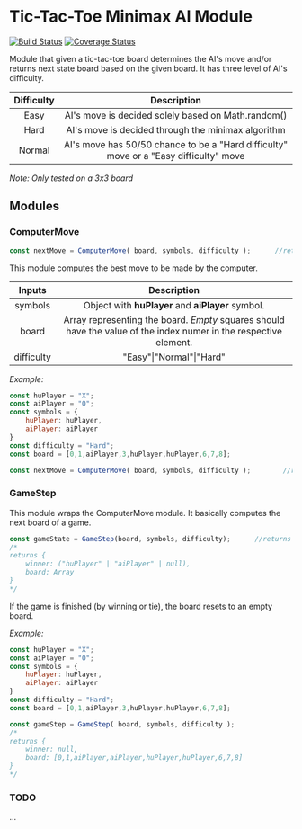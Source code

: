 # Tic-Tac-Toe Minimax AI Module

[![Build Status](https://travis-ci.org/marianoheller/tic-tac-toe-minimax.svg?branch=master)](https://travis-ci.org/marianoheller/tic-tac-toe-minimax)
[![Coverage Status](https://coveralls.io/repos/github/marianoheller/tic-tac-toe-minimax/badge.svg?branch=master)](https://coveralls.io/github/marianoheller/tic-tac-toe-minimax?branch=master)


Module that given a tic-tac-toe board determines the AI's move and/or returns next state board based on the given board. It has three level of AI's difficulty.

| Difficulty        | Description           |
|:-------------:|:-------------:| 
| Easy      | AI's move is decided solely based on Math.random() | 
| Hard | AI's move is decided through the minimax algorithm      |
| Normal      | AI's move has 50/50 chance to be a "Hard difficulty" move or a "Easy difficulty" move       | 

*Note: Only tested on a 3x3 board*

## Modules

### ComputerMove

```javascript
const nextMove = ComputerMove( board, symbols, difficulty );      //returns a Number
```

This module computes the best move to be made by the computer.

| Inputs        | Description           |
|:-------------:|:-------------:| 
| symbols | Object with **huPlayer** and **aiPlayer** symbol.  |
| board      | Array representing the board. *Empty* squares should have the value of the index numer in the respective element. | 
| difficulty      |  "Easy"\|"Normal"\|"Hard"  | 

*Example:*
```javascript
const huPlayer = "X";
const aiPlayer = "O";
const symbols = {
    huPlayer: huPlayer,
    aiPlayer: aiPlayer
}
const difficulty = "Hard";
const board = [0,1,aiPlayer,3,huPlayer,huPlayer,6,7,8];

const nextMove = ComputerMove( board, symbols, difficulty );        //returns 3
```

### GameStep

This module wraps the ComputerMove module. It basically computes the next board of a game.

```javascript
const gameState = GameStep(board, symbols, difficulty);      //returns an Object
/*
returns {
    winner: ("huPlayer" | "aiPlayer" | null),
    board: Array
}
*/
```
If the game is finished (by winning or tie), the board resets to an empty board.

*Example:*
```javascript
const huPlayer = "X";
const aiPlayer = "O";
const symbols = {
    huPlayer: huPlayer,
    aiPlayer: aiPlayer
}
const difficulty = "Hard";
const board = [0,1,aiPlayer,3,huPlayer,huPlayer,6,7,8];

const gameStep = GameStep( board, symbols, difficulty );
/*
returns {
    winner: null,
    board: [0,1,aiPlayer,aiPlayer,huPlayer,huPlayer,6,7,8]
}
*/
```
### TODO

...

